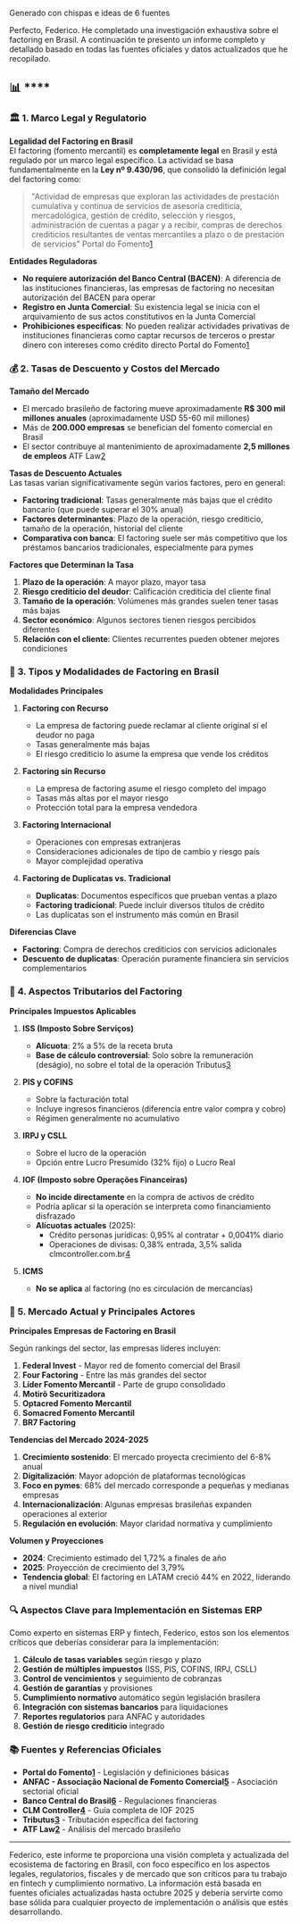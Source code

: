 Generado con chispas e ideas de 6 fuentes

Perfecto, Federico. He completado una investigación exhaustiva sobre el factoring en Brasil. A continuación te presento un informe completo y detallado basado en todas las fuentes oficiales y datos actualizados que he recopilado.

## 📊 \*\*\*\*

### 🏛️ **1. Marco Legal y Regulatorio**

**Legalidad del Factoring en Brasil**\
El factoring (fomento mercantil) es **completamente legal** en Brasil y está regulado por un marco legal específico. La actividad se basa fundamentalmente en la **Ley nº 9.430/96**, que consolidó la definición legal del factoring como:

> "Actividad de empresas que exploran las actividades de prestación cumulativa y continua de servicios de asesoría crediticia, mercadológica, gestión de crédito, selección y riesgos, administración de cuentas a pagar y a recibir, compras de derechos crediticios resultantes de ventas mercantiles a plazo o de prestación de servicios" Portal do Fomento[1](https://www.portaldofomento.com.br/artigo.php?id=137)

**Entidades Reguladoras**

- **No requiere autorización del Banco Central (BACEN)**: A diferencia de las instituciones financieras, las empresas de factoring no necesitan autorización del BACEN para operar
- **Registro en Junta Comercial**: Su existencia legal se inicia con el arquivamiento de sus actos constitutivos en la Junta Comercial
- **Prohibiciones específicas**: No pueden realizar actividades privativas de instituciones financieras como captar recursos de terceros o prestar dinero con intereses como crédito directo Portal do Fomento[1](https://www.portaldofomento.com.br/artigo.php?id=137)

### 💰 **2. Tasas de Descuento y Costos del Mercado**

**Tamaño del Mercado**

- El mercado brasileño de factoring mueve aproximadamente **R$ 300 mil millones anuales** (aproximadamente USD 55-60 mil millones)
- Más de **200.000 empresas** se benefician del fomento comercial en Brasil
- El sector contribuye al mantenimiento de aproximadamente **2,5 millones de empleos** ATF Law[2](https://www.atflaw.com.br/areas-de-atuacao/fomento-comercial/fomento-comercial)

**Tasas de Descuento Actuales**\
Las tasas varían significativamente según varios factores, pero en general:

- **Factoring tradicional**: Tasas generalmente más bajas que el crédito bancario (que puede superar el 30% anual)
- **Factores determinantes**: Plazo de la operación, riesgo crediticio, tamaño de la operación, historial del cliente
- **Comparativa con banca**: El factoring suele ser más competitivo que los préstamos bancarios tradicionales, especialmente para pymes

**Factores que Determinan la Tasa**

1. **Plazo de la operación**: A mayor plazo, mayor tasa
2. **Riesgo crediticio del deudor**: Calificación crediticia del cliente final
3. **Tamaño de la operación**: Volúmenes más grandes suelen tener tasas más bajas
4. **Sector económico**: Algunos sectores tienen riesgos percibidos diferentes
5. **Relación con el cliente**: Clientes recurrentes pueden obtener mejores condiciones

### 🔄 **3. Tipos y Modalidades de Factoring en Brasil**

**Modalidades Principales**

1. **Factoring con Recurso**

   - La empresa de factoring puede reclamar al cliente original si el deudor no paga
   - Tasas generalmente más bajas
   - El riesgo crediticio lo asume la empresa que vende los créditos

2. **Factoring sin Recurso**

   - La empresa de factoring asume el riesgo completo del impago
   - Tasas más altas por el mayor riesgo
   - Protección total para la empresa vendedora

3. **Factoring Internacional**

   - Operaciones con empresas extranjeras
   - Consideraciones adicionales de tipo de cambio y riesgo país
   - Mayor complejidad operativa

4. **Factoring de Duplicatas vs. Tradicional**

   - **Duplicatas**: Documentos específicos que prueban ventas a plazo
   - **Factoring tradicional**: Puede incluir diversos títulos de crédito
   - Las duplicatas son el instrumento más común en Brasil

**Diferencias Clave**

- **Factoring**: Compra de derechos crediticios con servicios adicionales
- **Descuento de duplicatas**: Operación puramente financiera sin servicios complementarios

### 💸 **4. Aspectos Tributarios del Factoring**

**Principales Impuestos Aplicables**

1. **ISS (Imposto Sobre Serviços)**

   - **Alícuota**: 2% a 5% de la receta bruta
   - **Base de cálculo controversial**: Solo sobre la remuneración (deságio), no sobre el total de la operación Tributus[3](https://tributus.com.br/impostos-factoring-guia-completo-para-gestao-fiscal-eficiente/)

2. **PIS y COFINS**

   - Sobre la facturación total
   - Incluye ingresos financieros (diferencia entre valor compra y cobro)
   - Régimen generalmente no acumulativo

3. **IRPJ y CSLL**

   - Sobre el lucro de la operación
   - Opción entre Lucro Presumido (32% fijo) o Lucro Real

4. **IOF (Imposto sobre Operações Financeiras)**

   - **No incide directamente** en la compra de activos de crédito
   - Podría aplicar si la operación se interpreta como financiamiento disfrazado
   - **Alícuotas actuales** (2025):
     - Crédito personas jurídicas: 0,95% al contratar + 0,0041% diario
     - Operaciones de divisas: 0,38% entrada, 3,5% salida clmcontroller.com.br[4](https://clmcontroller.com.br/es/impuestos/iof-impuesto-sobre-las-transacciones-financieras-guia-completa/)

5. **ICMS**

   - **No se aplica** al factoring (no es circulación de mercancías)

### 🏢 **5. Mercado Actual y Principales Actores**

**Principales Empresas de Factoring en Brasil**

Según rankings del sector, las empresas líderes incluyen:

1. **Federal Invest** - Mayor red de fomento comercial del Brasil
2. **Four Factoring** - Entre las más grandes del sector
3. **Líder Fomento Mercantil** - Parte de grupo consolidado
4. **Motirõ Securitizadora**
5. **Optacred Fomento Mercantil**
6. **Somacred Fomento Mercantil**
7. **BR7 Factoring**

**Tendencias del Mercado 2024-2025**

1. **Crecimiento sostenido**: El mercado proyecta crecimiento del 6-8% anual
2. **Digitalización**: Mayor adopción de plataformas tecnológicas
3. **Foco en pymes**: 68% del mercado corresponde a pequeñas y medianas empresas
4. **Internacionalización**: Algunas empresas brasileñas expanden operaciones al exterior
5. **Regulación en evolución**: Mayor claridad normativa y cumplimiento

**Volumen y Proyecciones**

- **2024**: Crecimiento estimado del 1,72% a finales de año
- **2025**: Proyección de crecimiento del 3,79%
- **Tendencia global**: El factoring en LATAM creció 44% en 2022, liderando a nivel mundial

### 🔍 **Aspectos Clave para Implementación en Sistemas ERP**

Como experto en sistemas ERP y fintech, Federico, estos son los elementos críticos que deberías considerar para la implementación:

1. **Cálculo de tasas variables** según riesgo y plazo
2. **Gestión de múltiples impuestos** (ISS, PIS, COFINS, IRPJ, CSLL)
3. **Control de vencimientos** y seguimiento de cobranzas
4. **Gestión de garantías** y provisiones
5. **Cumplimiento normativo** automático según legislación brasilera
6. **Integración con sistemas bancarios** para liquidaciones
7. **Reportes regulatorios** para ANFAC y autoridades
8. **Gestión de riesgo crediticio** integrado

### 📚 **Fuentes y Referencias Oficiales**

- **Portal do Fomento[1](https://www.portaldofomento.com.br/artigo.php?id=137)** - Legislación y definiciones básicas
- **ANFAC - Associação Nacional de Fomento Comercial[5](https://anfac.com.br/)** - Asociación sectorial oficial
- **Banco Central do Brasil[6](https://www.bcb.gov.br/)** - Regulaciones financieras
- **CLM Controller[4](https://clmcontroller.com.br/es/impuestos/iof-impuesto-sobre-las-transacciones-financieras-guia-completa/)** - Guía completa de IOF 2025
- **Tributus[3](https://tributus.com.br/impostos-factoring-guia-completo-para-gestao-fiscal-eficiente/)** - Tributación específica del factoring
- **ATF Law[2](https://www.atflaw.com.br/areas-de-atuacao/fomento-comercial/fomento-comercial)** - Análisis del mercado brasileño

---

Federico, este informe te proporciona una visión completa y actualizada del ecosistema de factoring en Brasil, con foco específico en los aspectos legales, regulatorios, fiscales y de mercado que son críticos para tu trabajo en fintech y cumplimiento normativo. La información está basada en fuentes oficiales actualizadas hasta octubre 2025 y debería servirte como base sólida para cualquier proyecto de implementación o análisis que estés desarrollando.